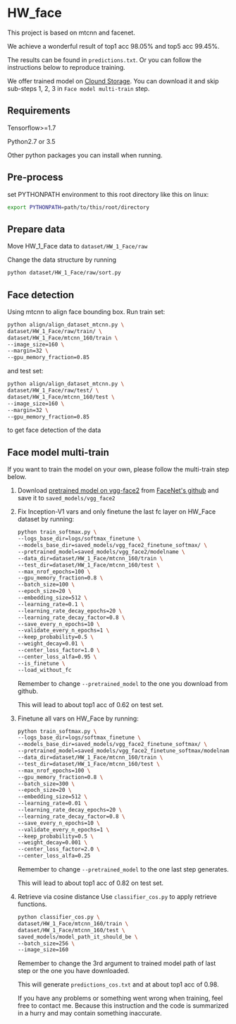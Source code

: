 # HW_face

This project is based on mtcnn and facenet.

We achieve a wonderful result of top1 acc 98.05% and top5 acc 99.45%.

The results can be found in `predictions.txt`. Or you can follow the instructions below to reproduce training.

We offer trained model on [Clound Storage](https://cloud.tsinghua.edu.cn/d/39a2cf685c4841cbb8cb/). You can download it and skip sub-steps 1, 2, 3 in `Face model multi-train` step.

## Requirements

Tensorflow>=1.7

Python2.7 or 3.5

Other python packages you can install when running.

## Pre-process

set PYTHONPATH environment to this root directory like this on linux:
```bash
export PYTHONPATH=path/to/this/root/directory
```

## Prepare data

Move HW_1_Face data to `dataset/HW_1_Face/raw`

Change the data structure by running

```bash
python dataset/HW_1_Face/raw/sort.py
```

## Face detection

Using mtcnn to align face bounding box. Run train set:

```bash
python align/align_dataset_mtcnn.py \
dataset/HW_1_Face/raw/train/ \
dataset/HW_1_Face/mtcnn_160/train \
--image_size=160 \
--margin=32 \
--gpu_memory_fraction=0.85
```

and test set:

```bash
python align/align_dataset_mtcnn.py \
dataset/HW_1_Face/raw/test/ \
dataset/HW_1_Face/mtcnn_160/test \
--image_size=160 \
--margin=32 \
--gpu_memory_fraction=0.85
```

to get face detection of the data

## Face model multi-train

If you want to train the model on your own, please follow the multi-train step below.

1. Download [pretrained model on vgg-face2](https://drive.google.com/open?id=1EXPBSXwTaqrSC0OhUdXNmKSh9qJUQ55-) from [FaceNet's github](https://github.com/davidsandberg/facenet)
and save it to `saved_models/vgg_face2`
2. Fix Inception-V1 vars and only finetune the last fc layer on HW_Face dataset by running:
    ```bash
    python train_softmax.py \
    --logs_base_dir=logs/softmax_finetune \
    --models_base_dir=saved_models/vgg_face2_finetune_softmax/ \
    --pretrained_model=saved_models/vgg_face2/modelname \
    --data_dir=dataset/HW_1_Face/mtcnn_160/train \
    --test_dir=dataset/HW_1_Face/mtcnn_160/test \
    --max_nrof_epochs=100 \
    --gpu_memory_fraction=0.8 \
    --batch_size=100 \
    --epoch_size=20 \
    --embedding_size=512 \
    --learning_rate=0.1 \
    --learning_rate_decay_epochs=20 \
    --learning_rate_decay_factor=0.8 \
    --save_every_n_epochs=10 \
    --validate_every_n_epochs=1 \
    --keep_probability=0.5 \
    --weight_decay=0.01 \
    --center_loss_factor=1.0 \
    --center_loss_alfa=0.95 \
    --is_finetune \
    --load_without_fc
    
    ```
    Remember to change `--pretrained_model` to the one you download from github.
    
    This will lead to about top1 acc of 0.62 on test set.

3. Finetune all vars on HW_Face by running:
    ```bash
    python train_softmax.py \
    --logs_base_dir=logs/softmax_finetune \
    --models_base_dir=saved_models/vgg_face2_finetune_softmax/ \
    --pretrained_model=saved_models/vgg_face2_finetune_softmax/modelname \
    --data_dir=dataset/HW_1_Face/mtcnn_160/train \
    --test_dir=dataset/HW_1_Face/mtcnn_160/test \
    --max_nrof_epochs=100 \
    --gpu_memory_fraction=0.8 \
    --batch_size=300 \
    --epoch_size=20 \
    --embedding_size=512 \
    --learning_rate=0.01 \
    --learning_rate_decay_epochs=20 \
    --learning_rate_decay_factor=0.8 \
    --save_every_n_epochs=10 \
    --validate_every_n_epochs=1 \
    --keep_probability=0.5 \
    --weight_decay=0.001 \
    --center_loss_factor=2.0 \
    --center_loss_alfa=0.25 
    
    ```
    Remember to change `--pretrained_model` to the one last step generates.
    
    This will lead to about top1 acc of 0.82 on test set.
4. Retrieve via cosine distance
    Use `classifier_cos.py` to apply retrieve functions.
    ```bash
    python classifier_cos.py \
    dataset/HW_1_Face/mtcnn_160/train \
    dataset/HW_1_Face/mtcnn_160/test \
    saved_models/model_path_it_should_be \
    --batch_size=256 \
    --image_size=160
    ```
    Remember to change the 3rd argument to trained model path of last step or the one you have downloaded.
    
    This will generate `predictions_cos.txt` and at about top1 acc of 0.98.
    
    If you have any problems or something went wrong when training, feel free to contact me. Because this instruction and
    the code is summarized in a hurry and may contain something inaccurate.